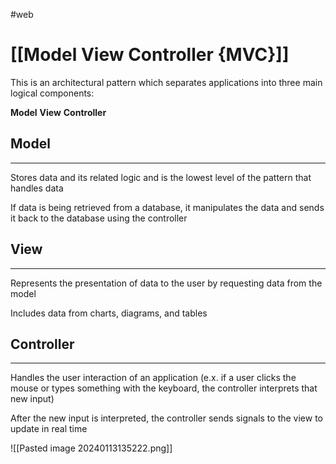 #web 

# [[Model View Controller {MVC}]]

This is an architectural pattern which separates applications into three main logical components:

**Model**
**View**
**Controller**

## Model
---
Stores data and its related logic and is the lowest level of the pattern that handles data

If data is being retrieved from a database, it manipulates the data and sends it back to the database using the controller

## View
---
Represents the presentation of data to the user by requesting data from the model

Includes data from charts, diagrams, and tables

## Controller
---
Handles the user interaction of an application (e.x. if a user clicks the mouse or types something with the keyboard, the controller interprets that new input)

After the new input is interpreted, the controller sends signals to the view to update in real time 

![[Pasted image 20240113135222.png]]
